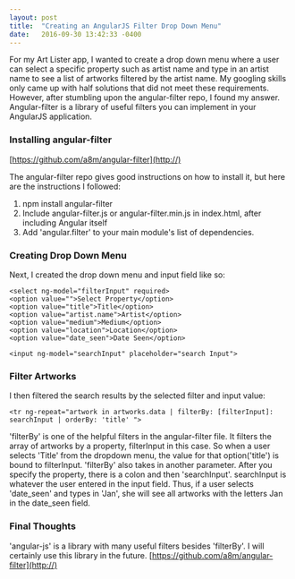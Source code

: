 ```yaml
---
layout: post
title:  "Creating an AngularJS Filter Drop Down Menu"
date:   2016-09-30 13:42:33 -0400
---
```


For my Art Lister app, I wanted to create a drop down menu where a user can select a specific property such as artist name and type in an artist name to see a list of artworks filtered by the artist name. My googling skills only came up with half solutions that did not meet these requirements. However, after stumbling upon the angular-filter repo, I found my answer. Angular-filter is a library of useful filters you can implement in your AngularJS application.

### Installing angular-filter
[https://github.com/a8m/angular-filter](http://)

The angular-filter repo gives good instructions on how to install it, but here are the instructions I followed:

1) npm install angular-filter
2) Include angular-filter.js or angular-filter.min.js in index.html, after including Angular itself
3) Add 'angular.filter' to your main module's list of dependencies.

### Creating Drop Down Menu

Next, I created the drop down menu and input field like so:

```
<select ng-model="filterInput" required>
<option value="">Select Property</option>
<option value="title">Title</option>
<option value="artist.name">Artist</option>
<option value="medium">Medium</option>
<option value="location">Location</option>
<option value="date_seen">Date Seen</option>

<input ng-model="searchInput" placeholder="search Input">

```
### Filter Artworks

I then filtered the search results by the selected filter and input value:

```
<tr ng-repeat="artwork in artworks.data | filterBy: [filterInput]: searchInput | orderBy: 'title' ">
```

'filterBy' is one of the helpful filters in the angular-filter file. It filters the array of artworks by a property, filterInput in this case. So when a user selects 'Title' from the dropdown menu, the value for that option('title') is bound to filterInput. 'filterBy' also takes in another parameter. After you specify the property, there is a colon and then 'searchInput'. searchInput is whatever the user entered in the input field. Thus, if a user selects 'date_seen' and types in 'Jan', she will see all artworks with the letters Jan in the date_seen field.   

### Final Thoughts

'angular-js' is a library with many useful filters besides 'filterBy'. I will certainly use this library in the future. [https://github.com/a8m/angular-filter](http://)
